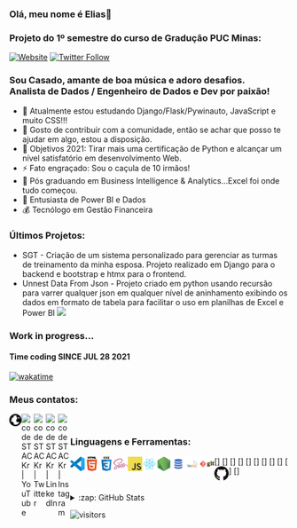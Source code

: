 ### Olá, meu nome é Elias👋
<!-- [1º Projeto][website]  -->

### Projeto do 1º semestre do curso de Gradução PUC Minas:
[![Website](https://img.shields.io/website?label=BUSINESS-CALCULATOR&style=for-the-badge&url=https://business-calculator-br.herokuapp.com/index.html)](https://business-calculator-br.herokuapp.com/index.html)
[![Twitter Follow](https://img.shields.io/twitter/follow/Rodrigues_3l14S?color=1DA1F2&logo=twitter&style=for-the-badge)](https://twitter.com/Rodrigues_3l14S)

### Sou Casado, amante de boa música e adoro desafios.<br> Analista de Dados / Engenheiro de Dados e Dev por paixão!
 
 - 🌱 Atualmente estou estudando Django/Flask/Pywinauto, JavaScript e muito CSS!!!
- 👯 Gosto de contribuir com a comunidade, então se achar que posso te ajudar em algo, estou a disposição.
- 🥅 Objetivos 2021: Tirar mais uma certificação de Python e alcançar um nível satisfatório em desenvolvimento Web.
- ⚡ Fato engraçado: Sou o caçula de 10 irmãos!
- :red_circle:​ Pós graduando em Business Intelligence & Analytics...Excel foi onde tudo começou. 
- :ledger: Entusiasta de Power BI e Dados
- ​💰 Tecnólogo em Gestão Financeira

### Últimos Projetos:
 - SGT - Criação de um sistema personalizado para gerenciar as turmas de treinamento da minha esposa. Projeto realizado em Django para o backend e bootstrap e htmx para o frontend.
 - Unnest Data From Json - Projeto criado em python usando recursão para varrer qualquer json em qualquer nível de aninhamento exibindo os dados em formato de tabela para facilitar o uso em planilhas de Excel e Power BI <a href="https://github.com/eliasantoniorodrigues1/unnest_data_from_json"><img src="https://img.shields.io/badge/-repositorio-FFFF00?style=for-the-badge&logo=repositorio&logoColor=black"></a>

### Work in progress...
#### Time coding SINCE JUL 28 2021

[![wakatime](https://wakatime.com/badge/user/20eb4b29-62e8-46cf-8b06-ce93afa23926.svg)](https://wakatime.com/@20eb4b29-62e8-46cf-8b06-ce93afa23926)

### Meus contatos:

[<img align="left" alt="codeSTACKr.com" width="22px" src="https://raw.githubusercontent.com/iconic/open-iconic/master/svg/globe.svg" />][website]
[<img align="left" alt="codeSTACKr | YouTube" width="22px" src="https://cdn.jsdelivr.net/npm/simple-icons@v3/icons/youtube.svg" />][youtube]
[<img align="left" alt="codeSTACKr | Twitter" width="22px" src="https://cdn.jsdelivr.net/npm/simple-icons@v3/icons/twitter.svg" />][twitter]
[<img align="left" alt="codeSTACKr | LinkedIn" width="22px" src="https://cdn.jsdelivr.net/npm/simple-icons@v3/icons/linkedin.svg" />][linkedin]
[<img align="left" alt="codeSTACKr | Instagram" width="22px" src="https://cdn.jsdelivr.net/npm/simple-icons@v3/icons/instagram.svg" />][instagram]

<br />

### Linguagens e Ferramentas:

[<img align="left" alt="Visual Studio Code" width="26px" src="https://raw.githubusercontent.com/github/explore/80688e429a7d4ef2fca1e82350fe8e3517d3494d/topics/visual-studio-code/visual-studio-code.png" />]
[<img align="left" alt="HTML5" width="26px" src="https://raw.githubusercontent.com/github/explore/80688e429a7d4ef2fca1e82350fe8e3517d3494d/topics/html/html.png" />]
[<img align="left" alt="CSS3" width="26px" src="https://raw.githubusercontent.com/github/explore/80688e429a7d4ef2fca1e82350fe8e3517d3494d/topics/css/css.png" />]
[<img align="left" alt="Sass" width="26px" src="https://raw.githubusercontent.com/github/explore/80688e429a7d4ef2fca1e82350fe8e3517d3494d/topics/sass/sass.png" />]
[<img align="left" alt="JavaScript" width="26px" src="https://raw.githubusercontent.com/github/explore/80688e429a7d4ef2fca1e82350fe8e3517d3494d/topics/javascript/javascript.png" />]
[<img align="left" alt="React" width="26px" src="https://raw.githubusercontent.com/github/explore/80688e429a7d4ef2fca1e82350fe8e3517d3494d/topics/react/react.png" />]
[<img align="left" alt="Node.js" width="26px" src="https://raw.githubusercontent.com/github/explore/80688e429a7d4ef2fca1e82350fe8e3517d3494d/topics/nodejs/nodejs.png" />]
[<img align="left" alt="SQL" width="26px" src="https://raw.githubusercontent.com/github/explore/80688e429a7d4ef2fca1e82350fe8e3517d3494d/topics/sql/sql.png" />]
[<img align="left" alt="MySQL" width="26px" src="https://raw.githubusercontent.com/github/explore/80688e429a7d4ef2fca1e82350fe8e3517d3494d/topics/mysql/mysql.png" />]
[<img align="left" alt="Git" width="26px" src="https://raw.githubusercontent.com/github/explore/80688e429a7d4ef2fca1e82350fe8e3517d3494d/topics/git/git.png" />]
[<img align="left" alt="GitHub" width="26px" src="https://raw.githubusercontent.com/github/explore/78df643247d429f6cc873026c0622819ad797942/topics/github/github.png" />]
<br />
<br />

<details>
  <summary>:zap: GitHub Stats</summary>
  <img align="left" alt="eliasantoniorodrigues1 GitHub Stats" src="https://github-readme-stats.vercel.app/api?username=eliasantoniorodrigues1&&show_icons=true&title_color=ffffff&icon_color=bb2acf&text_color=daf7dc&bg_color=151515"/>
</details>

 ![visitors](https://visitor-badge.glitch.me/badge?page_id=eliasantoniorodrigues1.visitor-badge)

[website]: https://business-calculator-br.herokuapp.com/index.html
<!-- [course]: http://vsCodeHero.com -->
[twitter]: https://twitter.com/Rodrigues_3l14S
[youtube]: https://www.youtube.com/channel/UCN5JO2QpSV2O1h3aRo8FTNQ
[instagram]: https://www.instagram.com/elias.rodrigues1/
[linkedin]: https://www.linkedin.com/in/elias-antonio-rodrigues-525b5933/

